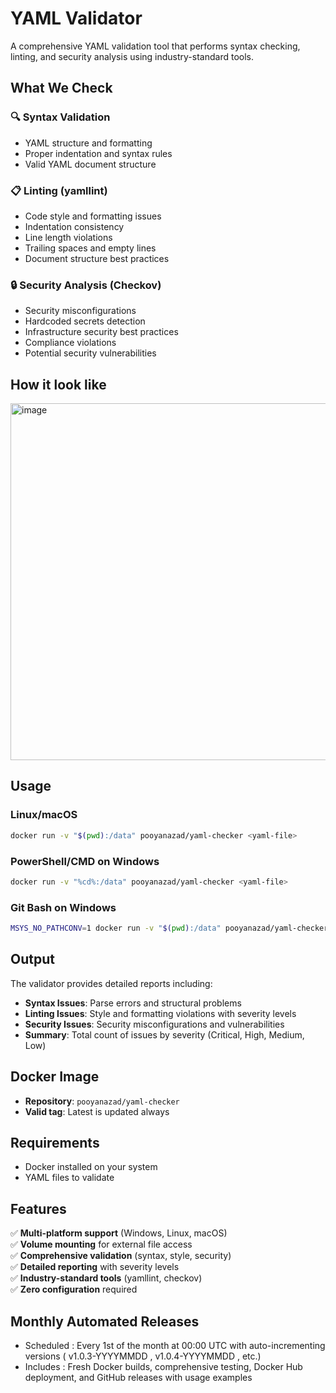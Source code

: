 # YAML Validator

A comprehensive YAML validation tool that performs syntax checking, linting, and security analysis using industry-standard tools.

## What We Check

### 🔍 **Syntax Validation**
- YAML structure and formatting
- Proper indentation and syntax rules
- Valid YAML document structure

### 📋 **Linting (yamllint)**
- Code style and formatting issues
- Indentation consistency
- Line length violations
- Trailing spaces and empty lines
- Document structure best practices

### 🔒 **Security Analysis (Checkov)**
- Security misconfigurations
- Hardcoded secrets detection
- Infrastructure security best practices
- Compliance violations
- Potential security vulnerabilities

## How it look like 
<img width="881" height="571" alt="image" src="https://github.com/user-attachments/assets/0a3278f9-9f86-431c-90f7-e3d122f0043b" />

## Usage

### Linux/macOS
```bash
docker run -v "$(pwd):/data" pooyanazad/yaml-checker <yaml-file>
```

### PowerShell/CMD on Windows
```bash
docker run -v "%cd%:/data" pooyanazad/yaml-checker <yaml-file>
```

### Git Bash on Windows
```bash
MSYS_NO_PATHCONV=1 docker run -v "$(pwd):/data" pooyanazad/yaml-checker <yaml-file>
```

## Output

The validator provides detailed reports including:
- **Syntax Issues**: Parse errors and structural problems
- **Linting Issues**: Style and formatting violations with severity levels
- **Security Issues**: Security misconfigurations and vulnerabilities
- **Summary**: Total count of issues by severity (Critical, High, Medium, Low)

## Docker Image

- **Repository**: `pooyanazad/yaml-checker`
- **Valid tag**: Latest is updated always

## Requirements

- Docker installed on your system
- YAML files to validate

## Features

✅ **Multi-platform support** (Windows, Linux, macOS)  
✅ **Volume mounting** for external file access  
✅ **Comprehensive validation** (syntax, style, security)  
✅ **Detailed reporting** with severity levels  
✅ **Industry-standard tools** (yamllint, checkov)  
✅ **Zero configuration** required

## Monthly Automated Releases

- Scheduled : Every 1st of the month at 00:00 UTC with auto-incrementing versions ( v1.0.3-YYYYMMDD , v1.0.4-YYYYMMDD , etc.)
- Includes : Fresh Docker builds, comprehensive testing, Docker Hub deployment, and GitHub releases with usage examples
